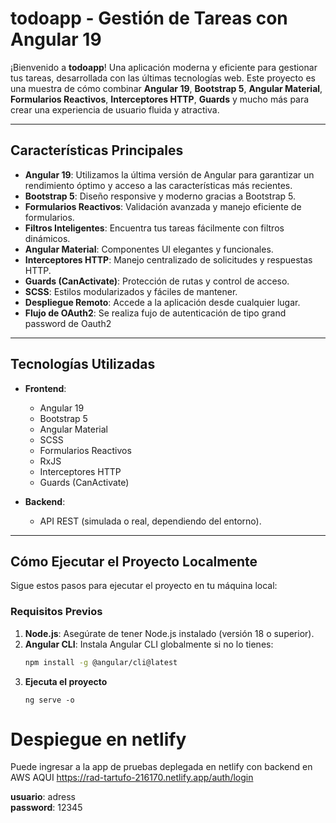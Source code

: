 # **todoapp - Gestión de Tareas con Angular 19**

¡Bienvenido a **todoapp**! Una aplicación moderna y eficiente para gestionar tus tareas, desarrollada con las últimas tecnologías web. Este proyecto es una muestra de cómo combinar **Angular 19**, **Bootstrap 5**, **Angular Material**, **Formularios Reactivos**, **Interceptores HTTP**, **Guards** y mucho más para crear una experiencia de usuario fluida y atractiva.

---

## **Características Principales**

- **Angular 19**: Utilizamos la última versión de Angular para garantizar un rendimiento óptimo y acceso a las características más recientes.
- **Bootstrap 5**: Diseño responsive y moderno gracias a Bootstrap 5.
- **Formularios Reactivos**: Validación avanzada y manejo eficiente de formularios.
- **Filtros Inteligentes**: Encuentra tus tareas fácilmente con filtros dinámicos.
- **Angular Material**: Componentes UI elegantes y funcionales.
- **Interceptores HTTP**: Manejo centralizado de solicitudes y respuestas HTTP.
- **Guards (CanActivate)**: Protección de rutas y control de acceso.
- **SCSS**: Estilos modularizados y fáciles de mantener.
- **Despliegue Remoto**: Accede a la aplicación desde cualquier lugar.
- **Flujo de OAuth2**: Se realiza fujo de autenticación de tipo grand password de Oauth2

---

## **Tecnologías Utilizadas**

- **Frontend**:
  - Angular 19
  - Bootstrap 5
  - Angular Material
  - SCSS
  - Formularios Reactivos
  - RxJS
  - Interceptores HTTP
  - Guards (CanActivate)

- **Backend**:
  - API REST (simulada o real, dependiendo del entorno).

---

## **Cómo Ejecutar el Proyecto Localmente**

Sigue estos pasos para ejecutar el proyecto en tu máquina local:

### **Requisitos Previos**

1. **Node.js**: Asegúrate de tener Node.js instalado (versión 18 o superior).
2. **Angular CLI**: Instala Angular CLI globalmente si no lo tienes:
   ```bash
   npm install -g @angular/cli@latest
   ```
3. **Ejecuta el proyecto**
    ```
    ng serve -o
    ```
    

# Despiegue en netlify
Puede ingresar a la app de pruebas deplegada en netlify con backend en AWS AQUI
https://rad-tartufo-216170.netlify.app/auth/login

**usuario**: adress\
**password**: 12345
